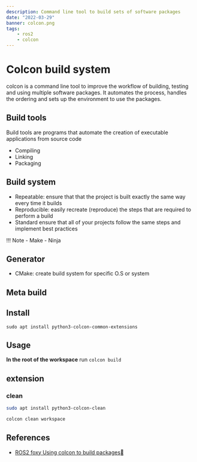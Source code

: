 ```yaml
---
description: Command line tool to build sets of software packages
date: "2022-03-29"
banner: colcon.png
tags:
    - ros2
    - colcon
---
```

# Colcon build system
colcon is a command line tool to improve the workflow of building, testing and using multiple software packages. It automates the process, handles the ordering and sets up the environment to use the packages.

## Build tools
Build tools are programs that automate the creation of executable applications from source code
- Compiling
- Linking
- Packaging

## Build system
- Repeatable: ensure that that the project is built exactly the same way every time it builds
- Reproducible: easily recreate (reproduce) the steps that are required to perform a build
- Standard ensure that all of your projects follow the same steps and implement best practices


!!! Note
    - Make
    - Ninja
  
## Generator
- CMake: create build system for specific O.S or system

## Meta build


## Install
```
sudo apt install python3-colcon-common-extensions
```

## Usage
**In the root of the workspace** run `colcon build`

## extension
### clean

```bash title="install"
sudo apt install python3-colcon-clean 
```

```bash title="clean workspace"
colcon clean workspace
```

## References
- [ROS2 foxy Using colcon to build packages](https://docs.ros.org/en/foxy/Tutorials/Colcon-Tutorial.html#install-colcon)